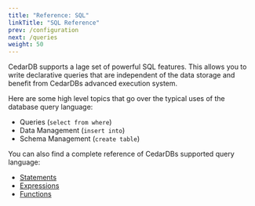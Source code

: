 ```yaml
---
title: "Reference: SQL"
linkTitle: "SQL Reference"
prev: /configuration
next: /queries
weight: 50
---
```


CedarDB supports a lage set of powerful SQL features.
This allows you to write declarative queries that are independent of the data storage and benefit from CedarDBs
advanced execution system.

Here are some high level topics that go over the typical uses of the database query language:

* Queries (`select from where`)
* Data Management (`insert into`)
* Schema Management (`create table`)

You can also find a complete reference of CedarDBs supported query language:
* [Statements](./statements)
* [Expressions](./expressions)
* [Functions](./functions)
